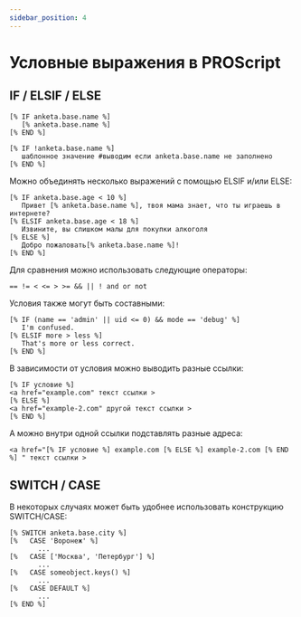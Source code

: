 ```yaml
---
sidebar_position: 4
---
```


# Условные выражения в PROScript

## IF / ELSIF / ELSE
```
[% IF anketa.base.name %]
   [% anketa.base.name %]
[% END %]

[% IF !anketa.base.name %]
   шаблонное значение #выводим если anketa.base.name не заполнено
[% END %]
```

Можно объединять несколько выражений с помощью ELSIF и/или ELSE:
```
[% IF anketa.base.age < 10 %]
   Привет [% anketa.base.name %], твоя мама знает, что ты играешь в интернете?
[% ELSIF anketa.base.age < 18 %]
   Извините, вы слишком малы для покупки алкоголя
[% ELSE %]
   Добро пожаловать[% anketa.base.name %]!
[% END %]
```

Для сравнения можно использовать следующие операторы:
```
== != < <= > >= && || ! and or not
```
Условия также могут быть составными:
```
[% IF (name == 'admin' || uid <= 0) && mode == 'debug' %]
   I'm confused.
[% ELSIF more > less %]
   That's more or less correct.
[% END %]
```
В зависимости от условия можно выводить разные ссылки:
```
[% IF условие %] 
<a href="example.com" текст ссылки >
[% ELSE %] 
<a href="example-2.com" другой текст ссылки >
[% END %] 
```
А можно внутри одной ссылки подставлять разные адреса:
```
<a href="[% IF условие %] example.com [% ELSE %] example-2.com [% END %] " текст ссылки >
```

## SWITCH / CASE
В некоторых случаях может быть удобнее использовать конструкцию SWITCH/CASE:
```
[% SWITCH anketa.base.city %]
[%   CASE 'Воронеж' %]
       ...
[%   CASE ['Москва', 'Петербург'] %]   
       ...
[%   CASE someobject.keys() %]          
       ...
[%   CASE DEFAULT %]                       
       ...
[% END %]
```